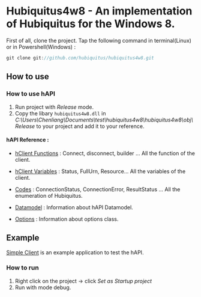 # Hubiquitus4w8 - An implementation of Hubiquitus for the Windows 8.




First of all, clone the project.
Tap the following command in terminal(Linux) or in Powershell(Windows) : 

```js
git clone git://github.com/hubiquitus/hubiquitus4w8.git
```


## How to use

### How to use hAPI

1. Run project with _Release_ mode.
2. Copy the libary ```hubiquitus4w8.dll``` in _C:\Users\Chenliang\Documents\test\hubiquitus4w8\hubiquitus4w8\obj\Release_ to your project and add it to your reference.


#### hAPI Reference :

 * [hClient Functions](https://github.com/hubiquitus/hubiquitus4w8/blob/master/doc/hClient%20Functions.md) : Connect, disconnect, builder ... All the function of the client.

 * [hClient Variables](https://github.com/hubiquitus/hubiquitus4w8/blob/master/doc/hClient%20Variables.md) : Status, FullUrn, Resource... All the variables of the client.

 * [Codes](https://github.com/hubiquitus/hubiquitus4w8/blob/master/doc/Codes.md) : ConnectionStatus, ConnectionError, ResultStatus ... All the enumeration of Hubiquitus.

 * [Datamodel](https://github.com/hubiquitus/hubiquitus4w8/blob/master/doc/Datamodel.md) : Information about hAPI Datamodel.

 * [Options](https://github.com/hubiquitus/hubiquitus4w8/blob/master/doc/hOptions.md) : Information about options class.


## Example

[Simple Client](https://github.com/hubiquitus/hubiquitus4w8/tree/master/SimpleClient) is an example application to test the hAPI.

### How to run

1. Right click on the project -> click _Set as Startup project_
2. Run with mode debug.
